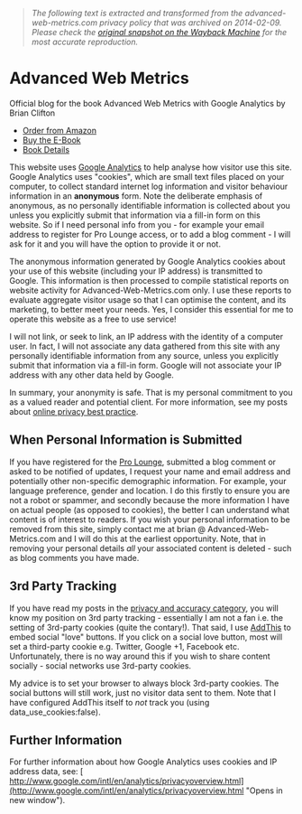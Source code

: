 > *The following text is extracted and transformed from the advanced-web-metrics.com privacy policy that was archived on 2014-02-09. Please check the [original snapshot on the Wayback Machine](https://web.archive.org/web/20140209081512id_/http%3A//www.advanced-web-metrics.com/privacy.php) for the most accurate reproduction.*

# Advanced Web Metrics

Official blog for the book Advanced Web Metrics with Google Analytics by Brian Clifton

  * [Order from Amazon](http://www.amazon.com/gp/product/1118168445/ref=as_li_tf_tl?ie=UTF8&tag=advawebmetr-20&linkCode=as2&camp=1789&creative=9325&creativeASIN=1118168445)
  * [Buy the E-Book](http://www.advanced-web-metrics.com/blog/2010/04/29/google-analytics-ebook-pdf-available/)
  * [Book Details](http://www.advanced-web-metrics.com/blog/2012/02/29/book-launch-3rd-edtion-of-advanced-web-metrics/)



This website uses [Google Analytics](http://www.ga-experts.com/) to help analyse how visitor use this site. Google Analytics uses "cookies", which are small text files placed on your computer, to collect standard internet log information and visitor behaviour information in an **anonymous** form. Note the deliberate emphasis of anonymous, as no personally identifiable information is collected about you unless you explicitly submit that information via a fill-in form on this website. So if I need personal info from you - for example your email address to register for Pro Lounge access, or to add a blog comment - I will ask for it and you will have the option to provide it or not.

The anonymous information generated by Google Analytics cookies about your use of this website (including your IP address) is transmitted to Google. This information is then processed to compile statistical reports on website activity for Advanced-Web-Metrics.com only. I use these reports to evaluate aggregate visitor usage so that I can optimise the content, and its marketing, to better meet your needs. Yes, I consider this essential for me to operate this website as a free to use service!

I will not link, or seek to link, an IP address with the identity of a computer user. In fact, I will not associate any data gathered from this site with any personally identifiable information from any source, unless you explicitly submit that information via a fill-in form. Google will not associate your IP address with any other data held by Google.

In summary, your anonymity is safe. That is my personal commitment to you as a valued reader and potential client. For more information, see my posts about [online privacy best practice](http://www.advanced-web-metrics.com/blog/2012/02/13/a-10-point-best-practice-privacy-guide-for-working-with-google-analytics/).

## When Personal Information is Submitted

If you have registered for the [Pro Lounge](https://web.archive.org/blog/login), submitted a blog comment or asked to be notified of updates, I request your name and email address and potentially other non-specific demographic information. For example, your language preference, gender and location. I do this firstly to ensure you are not a robot or spammer, and secondly because the more information I have on actual people (as opposed to cookies), the better I can understand what content is of interest to readers. If you wish your personal information to be removed from this site, simply contact me at brian @ Advanced-Web-Metrics.com and I will do this at the earliest opportunity. Note, that in removing your personal details _all_ your associated content is deleted - such as blog comments you have made.

## 3rd Party Tracking

If you have read my posts in the [privacy and accuracy category](http://www.advanced-web-metrics.com/blog/category/privacy-accuracy/), you will know my position on 3rd party tracking - essentially I am not a fan i.e. the setting of 3rd-party cookies (quite the contary!). That said, I use [AddThis](http://addthis.com/) to embed social "love" buttons. If you click on a social love button, most will set a third-party cookie e.g. Twitter, Google +1, Facebook etc. Unfortunately, there is no way around this if you wish to share content socially - social networks use 3rd-party cookies.

My advice is to set your browser to always block 3rd-party cookies. The social buttons will still work, just no visitor data sent to them. Note that I have configured AddThis itself to _not_ track you (using data_use_cookies:false).

## Further Information 

For further information about how Google Analytics uses cookies and IP address data, see: [ http://www.google.com/intl/en/analytics/privacyoverview.html](http://www.google.com/intl/en/analytics/privacyoverview.html "Opens in new window").
